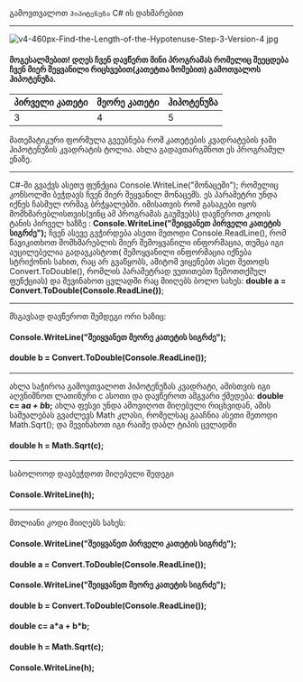 გამოვთვალოთ `ჰიპოტენუზა` C# ის დახმარებით

----------------------------------------------------------------------------------------------------------------------------------------------------------------------------------------------------------------------------------------------------------------------------------------------------------------------------------------------------------------------

![v4-460px-Find-the-Length-of-the-Hypotenuse-Step-3-Version-4 jpg](https://user-images.githubusercontent.com/87991798/127184731-562e2f7e-5327-447b-8bf7-1f489a343670.jpg)

<h4>
მოგესალმებით! დღეს ჩვენ დავწერთ მინი პროგრამას რომელიც შეეცდება ჩვენ მიერ შეყვანილი რიცხვებით(კათეტთა ზომებით) გამოთვალოს ჰიპოტენუზა.
</h4>
  
პირველი კათეტი | მეორე კათეტი | ჰიპოტენუზა 
------------ | ------------- | -------------
3 | 4 | 5

მათემატიკური ფორმულა გვეუბნება რომ კათეტების კვადრატების ჯამი ჰიპოტენუზის კვადრატის ტოლია. ახლა გადავთარგმნოთ ეს პროგრამულ ენაზე.

----------------------------------------------------------------------------------------------------------------------------------------------------------------------------------------------------------------------------------------------------------------------------------------------------------------------------------------------------------------------

C#-ში გვაქვს ასეთუ ფუნქცია Console.WriteLine("მონაცემი"); რომელიც კონსოლში ბეჭდავს ჩვენ მიერ შეყვანილ მონაცემს. ეს პარამეტრი უნდა იქნეს ჩასმულ ორმაგ ბრჭყალებში.
იმისათვის რომ გასაგები იყოს მომხმარებლისთვის(ვინც ამ პროგრამას გაუშვებს) დავწეროთ კოდის ტანის პირველ ხაზზე : **Console.WriteLine("შეიყვანეთ პირველი კათეტის სიგრძე");**
ჩვენ ასევე გვჭირდება ასეთი მეთოდი Console.ReadLine(), რომ წავიკითხოთ მომხმარებლის მიერ შემოყვანილი ინფორმაცია, თუმცა იგი აუცილებელია გადავკასტოთ( შემოყვანილი ინფორმაცია იქნება სტრიქონის სახით, რაც არ გვაწყობს, ამიტომ ვიყენებთ ასეთ მეთოდს Convert.ToDouble(), რომლის პარამეტრად ვუთითებთ ზემოთთქმულ ფუნქციას) და შევინახოთ ცვლადში რაც მიიღებს ბოლო სახეს: **double a = Convert.ToDouble(Console.ReadLine())**;

----------------------------------------------------------------------------------------------------------------------------------------------------------------------------------------------------------------------------------------------------------------------------------------------------------------------------------------------------------------------

მსგავსად დავწეროთ შემდეგი ორი ხაზიც:
<h4>Console.WriteLine("შეიყვანეთ მეორე კათეტის სიგრძე");</h4>
<h4>double b = Convert.ToDouble(Console.ReadLine());</h4>

----------------------------------------------------------------------------------------------------------------------------------------------------------------------------------------------------------------------------------------------------------------------------------------------------------------------------------------------------------------------

ახლა საჭიროა გამოვთვალოთ ჰიპოტენუზას კვადრატი, ამისთვის იგი აღვნიშნოთ ლათინური c ასოთი და დავწეროთ ამგვარი ქმედება: **double c= a*a + b*b;**
ახლა ფესვი უნდა ამოვიღოთ მიღებული რიცხვიდან, ამის საშუალებას გვაძლევს Math კლასი, რომელსაც გააჩნია ასეთი მეთოდი Math.Sqrt(); და შევინახოთ იგი რაიმე დაბლ ტიპის ცვლადში
<h4>double h = Math.Sqrt(c);</h4>

----------------------------------------------------------------------------------------------------------------------------------------------------------------------------------------------------------------------------------------------------------------------------------------------------------------------------------------------------------------------

საბოლოოდ დავბეჭდოთ მიღებული შედეგი
<h4>Console.WriteLine(h);</h4>

----------------------------------------------------------------------------------------------------------------------------------------------------------------------------------------------------------------------------------------------------------------------------------------------------------------------------------------------------------------------
მთლიანი კოდი მიიღებს სახეს:
<h4>Console.WriteLine("შეიყვანეთ პირველი კათეტის სიგრძე");</h4>
<h4>double a = Convert.ToDouble(Console.ReadLine());</h4>
<h4>Console.WriteLine("შეიყვანეთ მეორე კათეტის სიგრძე");</h4>
<h4>double b = Convert.ToDouble(Console.ReadLine());</h4>
<h4>double c= a*a + b*b;</h4>
<h4>double h = Math.Sqrt(c);</h4>
<h4>Console.WriteLine(h);</h4>
